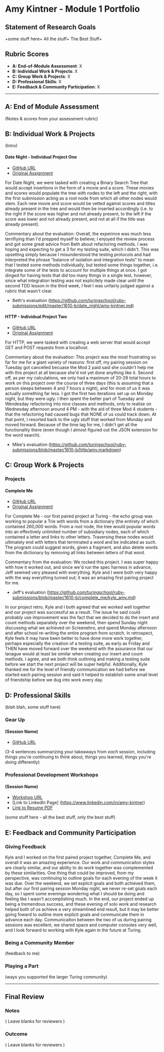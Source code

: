 # Amy Kintner - Module 1 Portfolio

## Statement of Research Goals

+some stuff here+ All the stuff+ The Best Stuff+

## Rubric Scores

* **A: End-of-Module Assessment**: X
* **B: Individual Work & Projects**: X
* **C: Group Work & Projects**: X
* **D: Professional Skills**: X
* **E: Feedback & Community Participation**: X

-----------------------

## A: End of Module Assessment

(Notes & scores from your assessment rubric)


## B: Individual Work & Projects

(Intro)

#### Date Night - Individual Project One

* [GitHub URL](https://github.com/akintner/date_night)
* [Original Assignment](https://github.com/turingschool/curriculum/blob/master/source/projects/date_night.markdown)

For Date Night, we were tasked with creating a Binary Search Tree that would accept insertions in the form of a movie and a score. These movies and scores would populate the tree with nodes to the left and the right, with the first submission acting as a root node from which all other nodes would stem. Each new movie and score would be vetted against scores and titles already present in the tree and would then be inserted accordingly (i.e. to the right if the score was higher and not already present, to the left if the score was lower and not already present, and not at all if the title was already present). 

Commentary about the evaluation: Overall, the experince was much less terrifiying than I'd prepped myself to believe; I enjoyed the review process and got some great advice from Beth about refactoring methods. I was hoping and expecting to get a 3 for my testing suite, which I didn't. This was upsetting simply because I misunderstood the testing protocols and had interpreted the phrase "balance of isolation and integration tests" to mean that I tested some methods individually, but tested some things together, i.e. integrate some of the tests to account for multiple things at once. I got dinged for having tests that did too many things in a single test, however, since what integration testing was not explicitely made clear until the second TDD lesson in the third week, I feel I was unfairly judged against a rubric that wasn't clear. 


* Beth's evaluation (https://github.com/turingschool/ruby-submissions/edit/master/1610-b/date_night/amy-kintner.md)

#### HTTP - Individual Project Two

* [GitHub URL](https://github.com/akintner/HTTP)
* [Original Assignment](https://github.com/turingschool/curriculum/blob/master/source/projects/http_yeah_you_know_me.markdown)

For HTTP, we were tasked with creating a web server that would accept GET and POST requests from a localhost.

Commentary about the evaluation: This project was the most frustrating so far for me for a giant variety of reasons: first off, my pairing session on Tuesday got cancelled becuase the Mod 2 paid said she couldn't help me with this project at all because she'd not yet done anything like it. Second off, as per my calculations, we only had a maximum of 20-29 total hours to work on this project over the course of three days (this is assuming that a person sleeps between 4 and 7 hours a night), and for most of us it was actually something far less. I got the first two iterations set up on Monday night, but they were ugly. I then spent the better part of Tuesday and Wendesday refactoring into nice classes and methods, only to realize on Wednesday afternoon around 4 PM - with the aid of three Mod 4 students - that the refactoring had caused bugs that NONE of us could track down. At that point, I resorted back to the ugly stuff that worked from Monday and moved forward. Because of the time lag for me, I didn't get all the functionality there (even though I almost figured out the JSON extension for the word search). 

* Mike's evaluation (https://github.com/turingschool/ruby-submissions/blob/master/1610-b/http/amy.markdown)

## C: Group Work & Projects

### Projects



#### Complete Me

* [GitHub URL](https://github.com/kheppenstall/complete_me/tree/master)
* [Original Assignment](https://github.com/turingschool/curriculum/blob/master/source/projects/complete_me.markdown)

For Complete Me - our first paired project at Turing - the echo group was working to popular a Trie with words from a dictionary (the entirety of which contained 260,000 words. From a root node, the tree would popular words into an effectively unlimited number of subsidiary nodes, each of which contained a letter and links to other letters. Traversing these nodes would ultimately end with letters that terminated a word and be indicated as such. The program could suggest words, given a fragment, and also delete words from the dictionary by removing all links between letters of that word. 

Commentary from the evaluation: We rocked this project. I was super happy with how it worked out, and since we'd run the spec harness in advance, Jeff seemed very pleased with everything. Kyle and I were both very happy with the way everything turned out; it was an amazing first pairing project for me.

* Jeff's evaluation (https://github.com/turingschool/ruby-submissions/blob/master/1610-b/complete_me/kyle_amy.md)

In our project retro, Kyle and I both agreed that we worked well together and our project was successful as a result. The issue he said could probably use improvement was the fact that we decided to do the insert and count methods separately over the weekend, then spend Sunday night discussing what we achieved on Screenehro, and spend Monday afternoon and after school re-writing the entire program from scratch. In retrospect, Kyle feels it may have been better to have done more work together, perhaps especially the creation of a testing suite, as early as Friday and THEN have moved forward over the weekend with the assurance that our lanague would at least be similar when creating our insert and count methods. I agree, and we both think outlining and making a testing suite before we start the next project will be super helpful. Additionally, Kyle thanked me for the level of friendly communication we had before we started each pairing session and said it helped to establish some small level of friendship before we dug into work every day. 

## D: Professional Skills
(blah blah, some stuff here)

### Gear Up
#### (Session Name)

* [GitHub URL]()

(3-4 sentences summarizing your takeaways from _each_ session, including things you're continuing to think about, things you learned, things you're doing differently)


### Professional Development Workshops
#### (Session Name)

* [Workshop URL]()
* [Link to LinkedIn Page] (https://www.linkedin.com/in/amy-kintner)
* [Link to Resume PDF](https://turingschool.slack.com/files/akintner7/F2T36PH8T/amy_kintner_resume.pdf)

(some stuff here - all the best stuff, only the best stuff)

## E: Feedback and Community Participation

### Giving Feedback

Kyle and I worked on the first paired project together, Complete Me, and overall it was an amazing experience. Our work and communicaiton styles are clearly similar, and our ability to do work together was complemented by these similarities. One thing that could be improved, from my perspective, was continuing to outline goals for each evening of the week it was due. Over the weekend, we set explicit goals and both achieved them, but after our first pairing session Monday night, we never re-set goals each day, so I spent some evenings wondering what I should be doing and feeling like I wasn't accomplishing much. In the end, our project ended up being a tremendous success, and these evening of solo work and research helped both of us achieve a very streamlined end result, but it may be better going foward to outline more explicit goals and communicate them in advance each day. Communicaiton between the two of us during pairing sessions was excellent, we shared space and computer consoles very well, and I look forward to working with Kyle again in the future at Turing. 

### Being a Community Member

(feedback to me)

### Playing a Part

(ways you supported the larger Turing community)

------------------

## Final Review

### Notes

( Leave blanks for reviewers )

### Outcome

( Leave blanks for reviewers )
